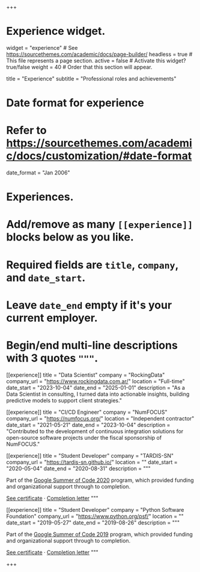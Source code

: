 +++
# Experience widget.
widget = "experience"  # See https://sourcethemes.com/academic/docs/page-builder/
headless = true  # This file represents a page section.
active = false  # Activate this widget? true/false
weight = 40  # Order that this section will appear.

title = "Experience"
subtitle = "Professional roles and achievements"

# Date format for experience
#   Refer to https://sourcethemes.com/academic/docs/customization/#date-format
date_format = "Jan 2006"

# Experiences.
#   Add/remove as many `[[experience]]` blocks below as you like.
#   Required fields are `title`, `company`, and `date_start`.
#   Leave `date_end` empty if it's your current employer.
#   Begin/end multi-line descriptions with 3 quotes `"""`.
[[experience]]
  title = "Data Scientist"
  company = "RockingData"
  company_url = "https://www.rockingdata.com.ar/"
  location = "Full-time"
  date_start = "2023-10-04"
  date_end = "2025-01-01"
  description = "As a Data Scientist in consulting, I turned data into actionable insights, building predictive models to support client strategies."

[[experience]]
  title = "CI/CD Engineer"
  company = "NumFOCUS"
  company_url = "https://numfocus.org/"
  location = "Independent contractor"
  date_start = "2021-05-21"
  date_end = "2023-10-04"
  description = "Contributed to the development of continuous integration solutions for open-source software projects under the fiscal sponsorship of NumFOCUS."

[[experience]]
  title = "Student Developer"
  company = "TARDIS-SN"
  company_url = "https://tardis-sn.github.io/"
  location = ""
  date_start = "2020-05-04"
  date_end = "2020-08-31"
  description = """
  
  Part of the [Google Summer of Code 2020](https://summerofcode.withgoogle.com/) program, which provided funding and organizational support through to completion.

  [See certificate](files/certificate-gsoc20.pdf)  &#183;
  [Completion letter](files/completion-letter-gsoc20.pdf)  """

[[experience]]
  title = "Student Developer"
  company = "Python Software Foundation"
  company_url = "https://www.python.org/psf/"
  location = ""
  date_start = "2019-05-27"
  date_end = "2019-08-26"
  description = """

  Part of the [Google Summer of Code 2019](https://summerofcode.withgoogle.com/) program, which provided funding and organizational support through to completion.

  
  [See certificate](files/certificate-gsoc19.pdf)  &#183;
  [Completion letter](files/completion-letter-gsoc19.pdf)
  """

+++
